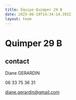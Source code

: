 ```yaml
---
title: Équipe Quimper 29 B
date: 2025-06-19T14:34:14.392Z
layout: team
---
```


# Quimper 29 B



## contact 

Diane GERARDIN

06 33 75 36 31

diane.gerardin@gmail.com

